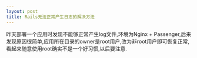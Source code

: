```yaml
---
layout: post
title: Rails无法正常产生日志的解决方法
---
```


昨天部署一个应用时发现不能够正常产生log文件,环境为Nginx + Passenger,后来发现原因很简单,应用所在目录的owner是root用户,改为非root用户即可恢复正常,看起来随意使用root确实不是一个好习惯,以后要注意.
